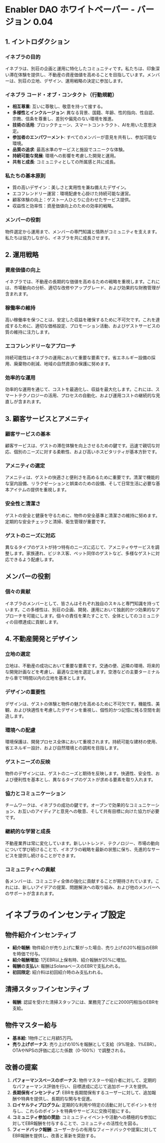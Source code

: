 # Enabler DAO ホワイトペーパー - バージョン 0.04

## 1. イントロダクション

### イネブラの目的
イネブラは、別荘の企画と運用に特化したコミュニティです。私たちは、印象深い滞在体験を提供し、不動産の資産価値を高めることを目指しています。メンバーは、別荘の立地、デザイン、運用戦略の決定に参加します。

### イネブラ コード・オブ・コンタクト（行動規範）
- **相互尊重**: 互いに尊敬し、敬意を持って接する。
- **多様性とインクルージョン**: 異なる背景、国籍、年齢、性的指向、性自認、宗教、信条を尊重し、差別や偏見のない環境を推進。
- **技術の活用**: ブロックチェーン、スマートコントラクト、AIを用いた意思決定。
- **参加者のエンパワーメント**: すべてのメンバーが意見を共有し、参加可能な環境。
- **品質の追求**: 最高水準のサービスと施設でユニークな体験。
- **持続可能な発展**: 環境への影響を考慮した開発と運用。
- **共有と成長**: コミュニティとしての所属感と共に成長。

### 私たちの基本原則
- 質の高いデザイン：美しさと実用性を兼ね備えたデザイン。
- エコフレンドリー運営：環境配慮を心掛けた持続可能な運営。
- 顧客体験の向上：ゲスト一人ひとりに合わせたサービス提供。
- 収益性と効率性：資産価値向上のための効率的戦略。

### メンバーの役割
物件選定から運用まで、メンバーの専門知識と情熱がコミュニティを支えます。私たちは協力しながら、イネブラを共に成長させます。

## 2. 運用戦略

### 資産価値の向上
イネブラでは、不動産の長期的な価値を高めるための戦略を重視します。これには、市場動向の分析、適切な改修やアップグレード、および効果的な財務管理が含まれます。

### 稼働率の維持
高い稼働率を保つことは、安定した収益を確保するために不可欠です。これを達成するために、適切な価格設定、プロモーション活動、およびゲストサービスの質の維持に注力します。

### エコフレンドリーなアプローチ
持続可能性はイネブラの運用において重要な要素です。省エネルギー設備の採用、廃棄物の削減、地域の自然資源の保護に努めます。

### 効率的な運用
効率的な運用を通じて、コストを最適化し、収益を最大化します。これには、スマートテクノロジーの活用、プロセスの自動化、および運用コストの継続的な見直しが含まれます。

## 3. 顧客サービスとアメニティ

### 顧客サービスの基本
顧客サービスは、ゲストの滞在体験を向上させるための鍵です。迅速で親切な対応、個別のニーズに対する柔軟性、および高いホスピタリティが基本方針です。

### アメニティの選定
アメニティは、ゲストの快適さと便利さを高めるために重要です。清潔で機能的な室内設備、リラクゼーションと娯楽のための設備、そして日常生活に必要な基本アイテムの提供を重視します。

### 安全性と清潔さ
ゲストの安全と健康を守るために、物件の安全基準と清潔さの維持に努めます。定期的な安全チェックと清掃、衛生管理が重要です。

### ゲストのニーズに対応
異なるタイプのゲストが持つ特有のニーズに応じて、アメニティやサービスを調整します。家族連れ、ビジネス客、ペット同伴のゲストなど、多様なゲストに対応できるよう配慮します。

## メンバーの役割

### 個々の貢献
イネブラのメンバーとして、皆さんはそれぞれ独自のスキルと専門知識を持っています。この多様性は、別荘の企画、開発、運用において独創的かつ効果的なアプローチを可能にします。個々の責任を果たすことで、全体としてのコミュニティの目標達成に貢献します。

## 4. 不動産開発とデザイン

### 立地の選定
立地は、不動産の成功において重要な要素です。交通の便、近隣の環境、将来的な開発計画などを考慮し、最適な立地を選定します。空港などの主要ターミナルから車で1時間以内の立地を基本とします。

### デザインの重要性
デザインは、ゲストの体験と物件の魅力を高めるために不可欠です。機能性、美観、および快適性を考慮したデザインを重視し、個性的かつ記憶に残る空間を創造します。

### 環境への配慮
環境保護は、開発プロセス全体において重視されます。持続可能な建材の使用、省エネルギー設計、および自然環境との調和を目指します。

### ゲストニーズの反映
物件のデザインには、ゲストのニーズと期待を反映します。快適性、安全性、および便利性を基本とし、異なるタイプのゲストが求める要素を取り入れます。


### 協力とコミュニケーション
チームワークは、イネブラの成功の鍵です。オープンで効果的なコミュニケーション、お互いのアイディアと意見への敬意、そして共有目標に向けた協力が必要です。

### 継続的な学習と成長
不動産業界は常に変化しています。新しいトレンド、テクノロジー、市場の動向について学び続けることで、イネブラの戦略を最新の状態に保ち、先進的なサービスを提供し続けることができます。

### コミュニティへの貢献
各メンバーは、コミュニティ全体の強化に貢献することが期待されています。これには、新しいアイデアの提案、問題解決への取り組み、および他のメンバーへのサポートが含まれます。

# イネブラのインセンティブ設定

## 物件紹介インセンティブ
- **紹介報酬**: 物件紹介が売り上げに繋がった場合、売り上げの20%相当のEBRを時価で付与。
- **紹介報酬増加**: 1万EBR以上保有時、紹介報酬が25%に増加。
- **報酬の支払い**: 報酬はSolanaベースのEBRで支払われる。
- **初回限定**: 紹介料は初回紹介時のみ支払われる。

## 清掃スタッフインセンティブ
- **報酬**: 認証を受けた清掃スタッフには、業務完了ごとに2000円相当のEBRを支給。

## 物件マスター給与
- **基本給**: 1物件ごとに月額5万円。
- **売り上げボーナス**: 売り上げの10%を報酬として支給（9%現金、1%EBR）。OTAやNPSの評価に応じた係数（0-100%）で調整される。

## 改善の提案
1. **パフォーマンスベースのボーナス**: 物件マスターや紹介者に対して、定期的なパフォーマンス評価を行い、目標達成に応じて追加ボーナスを提供。
2. **長期保有インセンティブ**: EBRを長期間保有するユーザーに対して、追加報酬や特典を提供し、長期的な関与を促進。
3. **ロイヤルティプログラム**: 定期的な利用や特定の活動に対してポイントを付与し、これらのポイントを特典やサービスに交換可能にする。
4. **コミュニティ参加の奨励**: コミュニティイベントや活動への積極的な参加に対してEBR報酬を付与することで、コミュニティの活性化を図る。
5. **フィードバック報酬**: ユーザーからの有用なフィードバックや提案に対してEBR報酬を提供し、改善と革新を奨励する。
